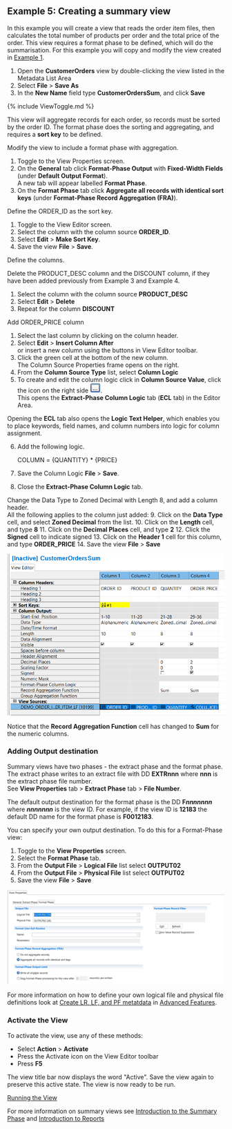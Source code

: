 ## Example 5: Creating a summary view

In this example you will create a view that reads the order item files, then calculates the total number of products per order and the total price of the order. This view requires a format phase to be defined, which will do the summarisation. For this example you will copy and modify the view created in [Example 1](./NewView.md).

1. Open the **CustomerOrders** view by double-clicking the view listed in the Metadata List Area
2. Select **File** > **Save As** 
3. In the **New Name** field type **CustomerOrdersSum**, and click **Save**

{% include ViewToggle.md %}

This view will aggregate records for each order, so records must be sorted by the order ID. The format phase does the sorting and aggregating, and requires a **sort key** to be defined. 

Modify the view to include a format phase with aggregation.

1. Toggle to the View Properties screen.
2. On the **General** tab click **Format-Phase Output** with **Fixed-Width Fields** (under **Default Output Format**).   
A new tab will appear labelled **Format Phase**.
1. On the **Format Phase** tab click **Aggregate all records with identical sort keys** (under **Format-Phase Record Aggregation (FRA)**).

Define the ORDER_ID as the sort key.

1. Toggle to the View Editor screen.
2. Select the column with the column source **ORDER_ID**.
3. Select **Edit** > **Make Sort Key**.
4. Save the view **File** > **Save**.   

Define the columns.

Delete the PRODUCT_DESC column and the DISCOUNT column, if they have been added previously from Example 3 and Example 4.

1. Select the column with the column source **PRODUCT_DESC**
2. Select **Edit** > **Delete**
3. Repeat for the column **DISCOUNT**

Add ORDER_PRICE column

1. Select the last column by clicking on the column header.
2. Select **Edit** > **Insert Column After**  
or insert a new column using the buttons in View Editor toolbar.  
3. Click the green cell at the bottom of the new column.  
The Column Source Properties frame opens on the right.  
4.  From the **Column Source Type** list, select **Column Logic**
5.  To create and edit the column logic click in **Column Source Value**, click the icon on the right side ![Three dot icon](../../images/Icon_Three_Dots_01.gif).   
This opens the **Extract-Phase Column Logic** tab (**ECL** tab) in the Editor Area.  
  
Opening the **ECL** tab also opens the **Logic Text Helper**, which enables you to place keywords, field names, and column numbers into logic for column assignment.

6. Add the following logic. 

      COLUMN = {QUANTITY} * {PRICE}

7. Save the Column Logic **File** > **Save**.
8. Close the **Extract-Phase Column Logic** tab.

Change the Data Type to Zoned Decimal with Length 8, and add a column header.  
All the following applies to the column just added:
9. Click on the **Data Type** cell, and select **Zoned Decimal** from the list. 
10. Click on the **Length** cell, and type **8** 
11. Click on the **Decimal Places** cell, and type **2** 
12. Click the **Signed** cell to indicate signed
13. Click on the **Header 1** cell for this column, and type **ORDER_PRICE** 
14. Save the view **File** > **Save**

![View Editor tab, showing columns.](../../images/FormatViewEditor.png)

Notice that the **Record Aggregation Function** cell has changed to **Sum** for the numeric columns.

### Adding Output destination

Summary views have two phases - the extract phase and the format phase. The extract phase writes to an extract file with DD **EXTRnnn** where **nnn** is the extract phase file number.  
See **View Properties** tab > **Extract Phase** tab > **File Number**. 

The default output destination for the format phase is the DD **F*****nnnnnnn*** where ***nnnnnnn*** is the view ID. For example, if the view ID is **12183** the default DD name for the format phase is **F0012183**.

You can specify your own output destination. To do this for a Format-Phase view:

1. Toggle to the **View Properties** screen.
2. Select the **Format Phase** tab.
2. From the **Output File** > **Logical File** list select **OUTPUT02**
3. From the **Output File** > **Physical File** list select **OUTPUT02**
4. Save the view **File** > **Save**


![View properties tab, showing Format Phase properties.](../../images/FormatViewProperties.png)

For more information on how to define your own logical file and physical file definitions look at [Create LR, LF, and PF metatdata](../../AdvancedFeatures/MetaData/CreateLRLFPFs.md) in [Advanced Features](../../AdvancedFeatures/index.md).

### Activate the View 

To activate the view, use any of these methods: 
- Select  **Action** > **Activate** 
- Press the Activate icon on the View Editor toolbar 
- Press **F5**

The view title bar now displays the word "Active". Save the view again to preserve this active state. The view is now ready to be run.

[Running the View](../RunView/RunView.md)


For more information on summary views see [Introduction to the Summary Phase](Intro4_Introduction_to_Format_Phase.md) and [Introduction to Reports](Intro9_Hardcopy_Output.md)
